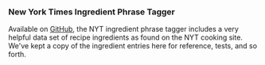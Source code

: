 ### New York Times Ingredient Phrase Tagger

Available on [GitHub](https://github.com/nytimes/ingredient-phrase-tagger), the NYT ingredient phrase tagger includes a very helpful data set of recipe ingredients as found on the NYT cooking site. We've kept a copy of the ingredient entries here for reference, tests, and so forth.